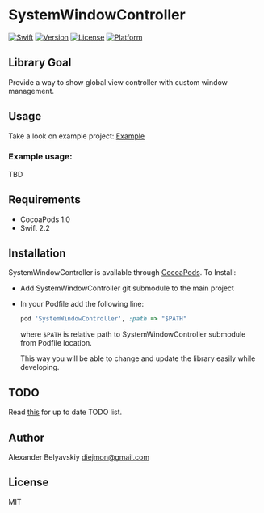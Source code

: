 # SystemWindowController
[![Swift](https://img.shields.io/badge/Swift-2.2-orange.svg)]()
[![Version](https://img.shields.io/cocoapods/v/SystemWindowController.svg?style=flat)](http://cocoapods.org/pods/SystemWindowController)
[![License](https://img.shields.io/cocoapods/l/SystemWindowController.svg?style=flat)](http://cocoapods.org/pods/SystemWindowController)
[![Platform](https://img.shields.io/cocoapods/p/SystemWindowController.svg?style=flat)](http://cocoapods.org/pods/SystemWindowController)

## Library Goal
Provide a way to show global view controller with custom window management.

## Usage

Take a look on example project: [Example](Example/SystemWindowController/ViewController.swift)

### Example usage:

TBD

## Requirements
- CocoaPods 1.0
- Swift 2.2

## Installation

SystemWindowController is available through [CocoaPods](http://cocoapods.org). To Install:
* Add SystemWindowController git submodule to the main project
* In your Podfile add the following line:

  ```ruby
  pod 'SystemWindowController', :path => "$PATH"
  ```

  where `$PATH` is relative path to SystemWindowController submodule from Podfile location.

  This way you will be able to change and update the library easily while developing.

## TODO
Read [this](TODO.md) for up to date TODO list.

## Author

Alexander Belyavskiy diejmon@gmail.com

## License

MIT

